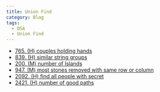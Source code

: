 ```yaml
---
title: Union Find
category: Blog
tags:
  - DSA
  - Union Find
---
```


- [765. (H) couples holding hands]()
- [839. (H) similar string groups]()
- [200. (M) number of Islands]()
- [947. (M) most stones removed with same row or column]()
- [2092. (H) find all people with secret]()
- [2421. (H) number of good paths]()

  
